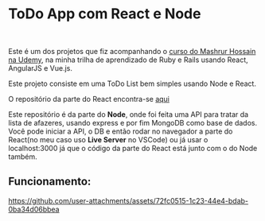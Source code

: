 # ToDo App com React e Node
<br/>

Este é um dos projetos que fiz acompanhando o [curso do Mashrur Hossain na Udemy](https://www.udemy.com/course/ruby-on-rails-react-angular), na minha trilha de aprendizado de Ruby e Rails usando React, AngularJS e Vue.js.
<br/>

Este projeto consiste em uma ToDo List bem simples usando Node e React.
<br/>

O repositório da parte do React encontra-se [aqui](https://github.com/Diego-S-G/react-todo-app) 
<br/>

Este repositório é da parte do **Node**, onde foi feita uma API para tratar da lista de afazeres, usando express e por fim MongoDB como base de dados. Você pode iniciar a API, o DB e então rodar no navegador a parte do React(no meu caso uso **Live Server** no VSCode) ou já usar o localhost:3000 já que o código da parte do React está junto com o do Node também.
<br/>

## Funcionamento:
https://github.com/user-attachments/assets/72fc0515-1c23-44e4-bdab-0ba34d06bbea
